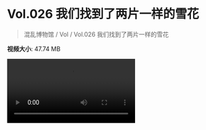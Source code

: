 # Vol.026 我们找到了两片一样的雪花

> 混乱博物馆 / Vol / Vol.026 我们找到了两片一样的雪花

**视频大小**: 47.74 MB

<div class="video"><video src="https://file.hsyhx.top/archive/混乱博物馆/Vol/026.mp4" controls preload>🤔 您的浏览器不支持 video 标签</video></div>